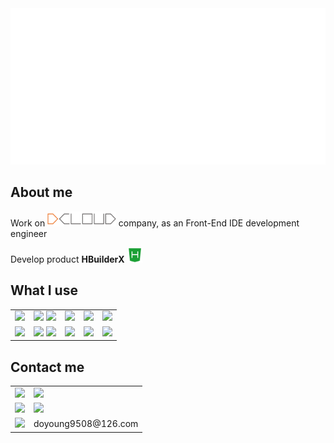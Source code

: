 <img src="README/hello.svg" height="250">

## About me

Work on <a href="https://dcloud.io"><img src="./README/dcloud.png" height="24"></a> company, as an Front-End IDE development engineer

Develop product **HBuilderX** <a href="https://www.dcloud.io/hbuilderx.html"><img src="./README/hbuilder.png" height="24"></a>

## What I use

<table>
    <tbody>
        <tr style="border: none;text-align: center; vertical-align: middle;">
            <td style="border: none;">
                <img height="32px" src="https://cdn.svglogos.dev/logos/c-plusplus.svg">
            </td>
            <td style="border: none;">
                <img height="32px" src="https://cdn.svglogos.dev/logos/nodejs-icon.svg">
                <img height="32px" src="https://cdn.svglogos.dev/logos/tsnode.svg">
            </td>
            <td style="border: none;">
                <img height="32px" src="https://cdn.svglogos.dev/logos/python.svg">
            </td>
            <td style="border: none;">
                <img height="32px" src="https://cdn.svglogos.dev/logos/java.svg">
            </td>
            </td>
            <td style="border: none;">
                <img height="32px" src="https://cdn.svglogos.dev/logos/swift.svg">
            </td>
            </td>
        </tr>
        <tr style="border: none;text-align: center; vertical-align: middle;">
            <td style="border: none;">
                <img height="32px" src="https://cdn.svglogos.dev/logos/qt.svg">
            </td>
            <td style="border: none;">
                <img height="32px" src="https://cdn.svglogos.dev/logos/visual-studio.svg">
                <img height="32px" src="https://cdn.svgporn.com/logos/visual-studio-code.svg">
            </td>
            <td style="border: none;">
                <img height="32px" src="https://cdn.svglogos.dev/logos/intellij-idea.svg">
            </td>
            <td style="border: none;">
                <img height="32px" src="https://cdn.svglogos.dev/logos/xcode.svg">
            </td>
            <td style="border: none;">
                <img height="32px" src="https://cdn.svgporn.com/logos/git-icon.svg">
            </td>
        </tr>
    </tbody>
</table>

## Contact me

<table>
    <tbody>
        <tr style="border: none;text-align: left; vertical-align: middle;">
            <td style="border: none;"><img height="48px" src="https://images.icon-icons.com/1488/PNG/512/5368-wechat_102582.png"></td>
            <td style="border: none;"><img height="72px" src="https://img.remit.ee/api/file/BQACAgUAAyEGAASHRsPbAAJae2iMVplp82YRNj4zh6-DkgETmVJCAAJdGgACUsZhVOrVHS4O3lABNgQ.jpg"></td>
        </tr>
        <tr style="border: none;text-align: left; vertical-align: middle;">
            <td style="border: none;"><img height="48px" src="https://images.icon-icons.com/2699/PNG/96/qq_tile_logo_icon_169818.png"></td>
            <td style="border: none;"><img height="72px" src="https://img.remit.ee/api/file/BQACAgUAAyEGAASHRsPbAAJaemiMVpebPIGkwc0pCDWjD5eI9jx-AAJcGgACUsZhVLsZKqSHbTv6NgQ.jpg"></td>
        </tr>
        <tr style="border: none;text-align: left; vertical-align: middle;">
            <td style="border: none;"><img height="48px" src="https://images.icon-icons.com/1483/PNG/96/email_102148.png"></td>
            <td style="border: none;">doyoung9508@126.com</td>
        </tr>
    </tbody>
</table>